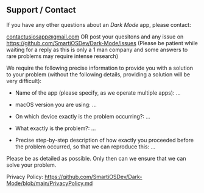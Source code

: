 ## Support / Contact

If you have any other questions about an *Dark Mode* app, please contact:

contactusiosapp@gmail.com OR post your quesitons and any issue on https://github.com/SmartiOSDev/Dark-Mode/issues
(Please be patient while waiting for a reply as this is only a 1 man company and some answers to rare problems may require intense research)

We require the following precise information to provide you with a solution to your problem (without the following details, providing a solution will be very difficult):

- Name of the app (please specify, as we operate multiple apps): …

- macOS version you are using: …

- On which device exactly is the problem occurring?: …

- What exactly is the problem?: …

- Precise step-by-step description of how exactly you proceeded before the problem occurred, so that we can reproduce this: …


Please be as detailed as possible. Only then can we ensure that we can solve your problem.

Privacy Policy: https://github.com/SmartiOSDev/Dark-Mode/blob/main/PrivacyPolicy.md
